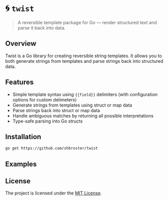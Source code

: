 # 🌀 `twist`

> A reversible template package for Go — render structured text and parse it back into data.

## Overview

Twist is a Go library for creating reversible string templates. It allows you to both generate strings from templates and parse strings back into structured data.

## Features

- Simple template syntax using `{{field}}` delimiters (with configuration options for custom delimeters)
- Generate strings from templates using struct or map data
- Parse strings back into struct or map data
- Handle ambiguous matches by returning all possible interpretations
- Type-safe parsing into Go structs

## Installation

```sh
go get https://github.com/shbroster/twist
```

## Examples

## License

The project is licensed under the [MIT License](./LICENSE).